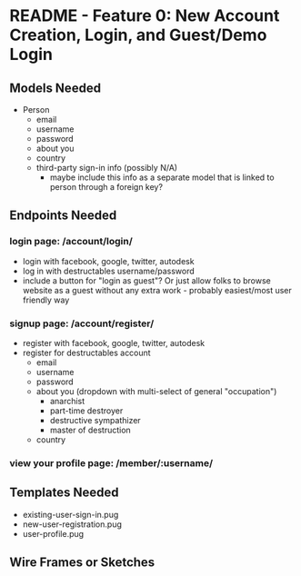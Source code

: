 # README - Feature 0: New Account Creation, Login, and Guest/Demo Login

## Models Needed

* Person
  * email
  * username
  * password
  * about you
  * country
  * third-party sign-in info (possibly N/A)
    * maybe include this info as a separate model that is linked to person through a foreign key?

## Endpoints Needed

### login page: /account/login/

* login with facebook, google, twitter, autodesk
* log in with destructables username/password
* include a button for "login as guest"? Or just allow folks to browse website as a guest without any extra work - probably easiest/most user friendly way

### signup page: /account/register/

* register with facebook, google, twitter, autodesk
* register for destructables account
  * email
  * username
  * password
  * about you (dropdown with multi-select of general "occupation")
    * anarchist
    * part-time destroyer
    * destructive sympathizer
    * master of destruction
  * country

### view your profile page: /member/:username/

## Templates Needed

* existing-user-sign-in.pug
* new-user-registration.pug
* user-profile.pug

## Wire Frames or Sketches
